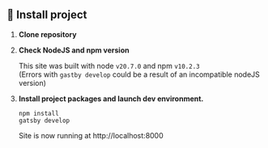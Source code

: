 ## 🚀 Install project

1.  **Clone repository**

2.  **Check NodeJS and npm version**

    This site was built with node `v20.7.0` and npm `v10.2.3`  
    (Errors with `gastby develop` could be a result of an incompatible nodeJS version)

3.  **Install project packages and launch dev environment.**

    ```shell
    npm install
    gatsby develop
    ```

    Site is now running at http://localhost:8000
